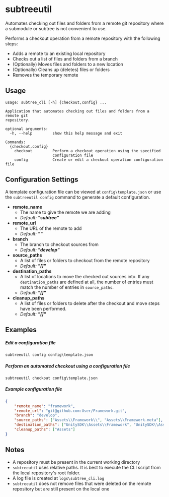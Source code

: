 # subtreeutil
Automates checking out files and folders from a remote git repository where a submodule or subtree is not convenient to use.

Performs a checkout operation from a remote repository with the following steps:
- Adds a remote to an existing local repository
- Checks out a list of files and folders from a branch
- (Optionally) Moves files and folders to a new location
- (Optionally) Cleans up (deletes) files or folders
- Removes the temporary remote

## Usage
```
usage: subtree_cli [-h] {checkout,config} ...

Application that automates checking out files and folders from a remote git
repository.

optional arguments:
  -h, --help         show this help message and exit

Commands:
  {checkout,config}
    checkout         Perform a checkout operation using the specified
                     configuration file
    config           Create or edit a checkout operation configuration file
```

## Configuration Settings
A template configuration file can be viewed at `config\template.json` or use the `subtreeutil config` command to generate a default configuration.

- **remote_name**
    - The name to give the remote we are adding
    - *Default:* ***"subtree"***
- **remote_url**
    - The URL of the remote to add
    - *Default:* ***""***
- **branch**
    - The branch to checkout sources from
    - *Default:* ***"develop"***
- **source_paths**
    - A list of files or folders to checkout from the remote repository
    - *Default:* ***"[]"***
- **destination_paths**
    - A list of locations to move the checked out sources into. If any `destination_paths` are defined at all, the number of entries must match the number of entries in `source_paths`.
    - *Default:* ***"[]"***
- **cleanup_paths**
    - A list of files or folders to delete after the checkout and move steps have been performed.
    - *Default:* ***"[]"***

## Examples
##### Edit a configuration file
```
subtreeutil config config\template.json
```

##### Perform an automated checkout using a configuration file
```
subtreeutil checkout config\template.json
```

##### Example configuration file
```json
{
    "remote_name": "framework",
    "remote_url": "git@github.com:User/Framework.git",
    "branch": "develop",
    "source_paths": ["Assets\\Framework\\", "Assets\\Framework.meta"],
    "destination_paths": ["UnitySDK\\Assets\\Framework", "UnitySDK\\Assets\\Framework.meta"],
    "cleanup_paths": ["Assets"]
}
```

## Notes
- A repository must be present in the current working directory
- `subtreeutil` uses relative paths. It is best to execute the CLI script from the local repository's root folder.
- A log file is created at `logs\subtree_cli.log`
- `subtreeutil` does not remove files that were deleted on the remote repository but are still present on the local one
